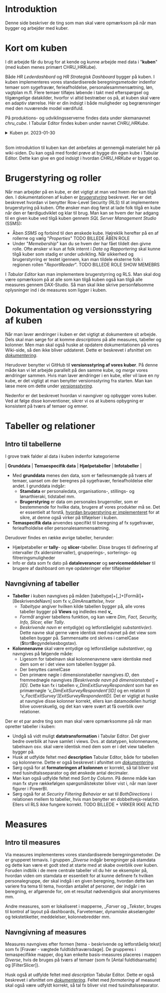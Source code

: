 # Introduktion
Denne side beskriver de ting som man skal være opmærksom på når man bygger og arbejder med kuber.

# Kort om kuben
I dit arbejde får du brug for at kende og kunne arbejde med data i "**kuben**" (med kuben menes primært CHRU_HRKube). 

Både *HR Lederdashbord* og *HR Strategisk Dashboard* bygger på kuben. I kuben implementeres vores standardiserede beregningsmetoder indenfor temaer som sygefravær, ferieafholdelse, personalesammensætning, løn, vagtplan m.fl. 
Flere temaer tilføjes løbende i takt med efterspørgsel og tilgængelige datakilder, hvorfor vi altid bestræber os på, at kuben skal være en adaptiv størrelse. Hér er din indsigt i både muligheder og begrænsninger med den nuværende model værdifuld.

På produktions- og udviklingsserverne findes data under skemanavnet *chru_cube*. I Tabular Editor findes kuben under navnet *CHRU_HRKube*.

<details><summary markdown="span">Kuben pr. 2023-01-30</summary>
 Dette billede giver et overblik over tabeller inkludert i kuben. Det er ikke fyldestgørende, men giver en ide om, hvordan tabeller tilføjes temavis i takt med, at vi løbende inkluderer flere datakilder.
<center>
<iframe src="https://regionh-my.sharepoint.com/personal/stefan_sajin-henningsen_regionh_dk/_layouts/15/Doc.aspx?sourcedoc={ae8fb223-d1a2-455d-9d7c-2e1a74aeb8ce}&amp;action=embedview&amp;wdAr=1.7777777777777777" height="480" width="800" frameborder="0"></iframe>
</center>
</details>
<br> 

Som introduktion til kuben kan det anbefales at gennemgå materialet hér på wiki-siden. Du kan også med fordel prøve at bygge din egen kube i Tabular Editor. Dette kan give en god indsigt i hvordan *CHRU_HRKube* er bygget op.

# Brugerstyring og roller
Når man arbejder på en kube, er det vigtigt at man ved hvem der kan tilgå den. I dokumentationen af kuben er [*brugerstyring*](https://dataogdigitalisering.github.io/dokumentation/kube_brugerstyring) beskrevet. Her er det beskrevet hvordan vi benytter Row-Level Security (RLS) til at implementere brugerstyring på kuben. Ofte ønsker man dog først at lade folk tilgå en kube når den er færdigudviklet og klar til brug. Man kan se hvem der har adgang til en given kube ved tilgå kuben gennem *SQL Server Management Studio* (SSMS):
- Åben *SSMS* og forbind til den ønskede kube. Højreklik herefter på en af rollerne og vælg "*Properties*"
TODO BILLEDE ÅBEN ROLE
- Under "*Memebership*" kan du se hvem der har fået tildelt den givne rolle. Ofte ønsker vi kun at folk internt i *Data og Rapportering* skal kunne tilgå kuber som stadig er under udvikling. Når sikkerhed og brugerstyrring er testet igennem, kan man tildele eksterne folk i regionen rollen "*ReportReader*".
TODO BILLEDE ROLE SHOW MEMEBRS

I *Tabular Editor* kan man implementere brugerstyrring og RLS. Man skal dog være opmærksom på at alle som kan tilgå kuben også kan tilgå alle measures gennem DAX-Studio. Så man skal ikke skrive personfølsomme oplysninger ind i de measures som ligger i kuben.

# Dokumentation og versionsstyring af kuben
Når man laver ændringer i kuben er det vigtigt at dokumentere sit arbejde. Dels skal man sørge for at komme *descriptions* på alle measures, tabeller og kolonner. Men man skal også huske at opdatere dokumentationen på vores Wiki-side, så den ikke bliver uddateret. Dette er beskrevet i afsnittet om [*dokumentering*](https://dataogdigitalisering.github.io/dokumentation/internt_dokumentering). 

Herudover benytter vi GitHub til **versionsstyring af vores kuber**. På denne måde kan vi let arbejde parallelt på den samme kube, og *merge* vores ændringer sammen. Hvis man laver ændringer i en kube, eller vil lave en ny kube, er det vigtigt at man benytter versionsstyring fra starten. Man kan læse mere om dette under [*versionsstyring*](https://dataogdigitalisering.github.io/dokumentation/internt_versionsstyring).

Nedenfor er det beskrevet hvordan vi navngiver og opbygger vores kuber. Ved at følge disse konventioner, sikrer vi os at kubens opbygning er konsistent på tværs af temaer og emner.

# Tabeller og relationer

## Intro til tabellerne
I grove træk falder al data i kuben indenfor kategorierne

| **Grunddata** | **Temaespecifik data** | **Hjælpetabeller** | **Infotabeller** |
 
- Med **grunddata** menes den data, som er fællesmængde på tværs af temaer, uanset om der beregnes på sygefravær, ferieafholdelse eller andet. I grunddata indgår:
  - **Stamdata** er personaledata, organisations-, stillings- og lønarthieraki, tidstabel mm. 
  - **Brugerstyring** er data om personales brugerroller, som er bestemmende for hvilke data, brugere af vores produkter må se. Det er essentielt at forstå, [hvordan brugerstyring er implementeret](./kube_brugerstyring) for at sikre, at denne også virker på tilføjelser i kuben. 
- **Temaspecifik data** anvendes specifikt til beregning af fx sygefravær, ferieafholdelse eller personalesammensætning.

Derudover findes en række øvrige tabeller, herunder:
- Hjælpetabeller er **tally**- og **slicer**-tabeller. Disse bruges til definering af intervaller (fx aldersintervaller), grupperings-, sorterings- og filtreringsmuligheder
- Info er data som fx dato på **dataleverancer** og **servicemeddelelser** til brugere af dashboard om nye opdateringer eller tilføjelser

## Navngivning af tabeller
- **Tabeller** i kuben navngives på måden [tabeltype]+[\_]+[Formål]+[BeskrivendeNavn] som fx *v_DimAnsættelse*, hvor
  - *Tabeltype* angiver hvilken kilde tabellen bygger på, alle vores tabeller bygger på **Views** og indledes med __v\___ 
  - *Formål* angiver tabellens funktion, og kan være *Dim, Fact, Security, Info, Slicer,* eller *Tally*.
  - *Beskrivende navn* er entydig(e) og letforståelig(e) *substantiv(er)*. Dette navne skal gerne være identisk med navnet på det view som tabellen bygger på. Sammensatte ord skrives i camelCase (**S**tort**B**egyndelsesbogstav).
- **Kolonnenavne** skal være entydige og letforståelige *substantiver*, og navngives på følgende måde:
  - Ligesom for tabelnavn skal kolonnenavnene være identiske med dem som er i det view som tabellen bygger på.
  - Der benyttes camelCase
  - Den primære nøgle i dimensionstabeller navngives *ID*, den fremmednøgle navngives *[Beskrivende navn på dimensionstabel] + [ID]*. Dette kan fx i tabellen *v_DimExitSurveyRespondent* som har en primærnøgle  *'v_DimExitSurveyRespondent'[ID]* og en relation til *'v_FactExitSurvey'[ExitSurveyRespondentID]*. Det er vigtigt at huske at navngive disse kolonner korrekt, ellers kan datamodellen hurtigt blive uoverskuelig, og det kan være svært at få overblik over relationer.

Der er et par andre ting som man skal være opmærksomme på når man opretter tabeller i kuben:
  - Undgå så vidt muligt **datatransformation** i Tabular Editor. Det giver bedre overblik at have samlet i views. Dvs. at datatypen, kolonnenavne, tabelnavn osv. skal være identisk med dem som er i det view tabellen bygger på.
  - Husk at udfylde feltet med **description** Tabular Editor, både for tabellen og kolonnerne. Dette er også beskrevet i afsnittet om [*dokumentering*](https://dataogdigitalisering.github.io/dokumentation/internt_dokumentering).
  - Sørg også for at **formateringen af kolonnen** er korrekt, så tal bliver vist med tusindtalsseparator og det ønskede antal decimaler.
  - Man kan også udfylde feltet med *Sort by Column*. På denne måde kan man fx styre rækkefølgen spørgsmålstekster bliver vist i, når man laver figurer i PowerBI.
  - Sørg også for at *Securiry Filtering Behavior* er sat til *BothDirections* i relationen mellem to tabeller, hvis man benytter en dobbeltvejs-relation. Ellers vil RLS ikke fungere korrekt. TODO BILLEDE + VIRKER IKKE ALTID

# Measures
## Intro til measures
Via measures implementeres vores standardiserede beregningsmetoder. De er grupperet temavis. I gruppen \__Diverse_ indgår beregninger på stamdata og dette kan være et godt sted at starte med at skabe overblik over kuben. Foruden indblik i de mere centrale tabeller vil du hér se eksempler på, hvordan viden om stamdata er essentielt for at kunne definere fx hvilken personalegruppe, der skal indgå i en given beregning, hvordan dette kan variere fra tema til tema, hvordan antallet af personer, der indgår i en beregning, er afgørende for, om et resultat nødvendigvis skal anonymiseres mm.

Andre measures, som er lokaliseret i mapperne, \__Farver_ og \__Tekster_, bruges til kontrol af layout på dashboards, Farvetemaer, dynamiske akselængder og tekstetiketter, meddelelser, kolonnebredder mm. 

## Navngivning af measures
Measures navngives efter formen [tema - beskrivende og letforståelig tekst] som fx [Fravær - vægtede fuldtidsfraværsdage]. De grupperes i temaspecifikke mapper, dog kan enkelte basis-measures placeres i mappen _Diverse_, hvis de bruges på tværs af temaer (som fx [Antal fuldtidsansatte] og [FilterSlicer]).

Husk også at udfylde feltet med *description* Tabular Editor. Dette er også beskrevet i afsnittet om [*dokumentering*](https://dataogdigitalisering.github.io/dokumentation/internt_dokumentering). Feltet med *formatering* af measuret skal også være udfyldt korrekt, så tal fx bliver vist med tusindtalsseparator.

